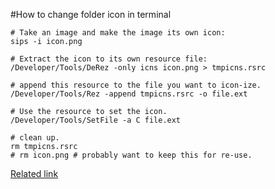 #How to change folder icon in terminal

```
# Take an image and make the image its own icon:
sips -i icon.png

# Extract the icon to its own resource file:
/Developer/Tools/DeRez -only icns icon.png > tmpicns.rsrc

# append this resource to the file you want to icon-ize.
/Developer/Tools/Rez -append tmpicns.rsrc -o file.ext

# Use the resource to set the icon.
/Developer/Tools/SetFile -a C file.ext

# clean up.
rm tmpicns.rsrc
# rm icon.png # probably want to keep this for re-use.
```

[Related link](http://apple.stackexchange.com/questions/6901/how-can-i-change-a-file-or-folder-icon-using-the-terminal)